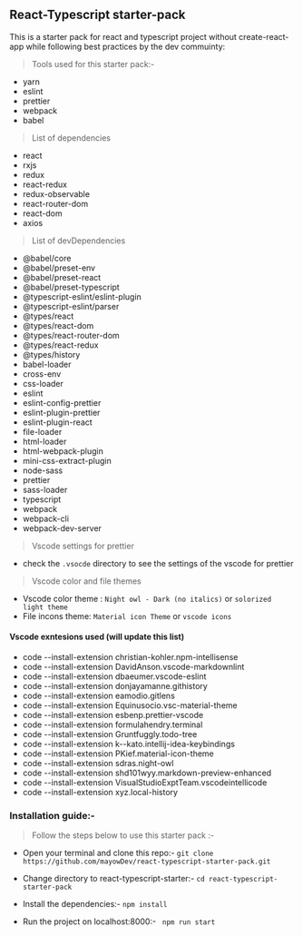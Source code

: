 ## React-Typescript starter-pack

 This is a starter pack for react and typescript project without create-react-app while following best practices by the dev commuinty: 

> Tools used for this starter pack:-

* yarn 
* eslint
* prettier
* webpack
* babel

> List of dependencies

* react
* rxjs
* redux
* react-redux
* redux-observable
* react-router-dom
* react-dom
* axios


> List of devDependencies

* @babel/core
* @babel/preset-env
* @babel/preset-react
* @babel/preset-typescript
* @typescript-eslint/eslint-plugin
* @typescript-eslint/parser
* @types/react
* @types/react-dom
* @types/react-router-dom
* @types/react-redux
* @types/history
* babel-loader
* cross-env
* css-loader
* eslint
* eslint-config-prettier
* eslint-plugin-prettier
* eslint-plugin-react
* file-loader
* html-loader
* html-webpack-plugin
* mini-css-extract-plugin
* node-sass
* prettier
* sass-loader
* typescript
* webpack
* webpack-cli
* webpack-dev-server

> Vscode settings for prettier

* check the ``.vsocde`` directory to see the settings of the vscode for prettier

> Vscode color and file themes

* Vscode color theme : ``Night owl - Dark (no italics)`` or `` solorized light theme ``
* File incons theme: `` Material icon Theme `` or `` vscode icons ``


#### Vscode exntesions used (will update this list)
 

- code --install-extension christian-kohler.npm-intellisense
- code --install-extension DavidAnson.vscode-markdownlint
- code --install-extension dbaeumer.vscode-eslint
- code --install-extension donjayamanne.githistory
- code --install-extension eamodio.gitlens
- code --install-extension Equinusocio.vsc-material-theme
- code --install-extension esbenp.prettier-vscode
- code --install-extension formulahendry.terminal
- code --install-extension Gruntfuggly.todo-tree
- code --install-extension k--kato.intellij-idea-keybindings
- code --install-extension PKief.material-icon-theme
- code --install-extension sdras.night-owl
- code --install-extension shd101wyy.markdown-preview-enhanced
- code --install-extension VisualStudioExptTeam.vscodeintellicode
- code --install-extension xyz.local-history



### Installation guide:-

 > Follow the steps below to use this starter pack :-

* Open your terminal and clone this repo:-   `` git clone https://github.com/mayowDev/react-typescript-starter-pack.git ``
* Change directory to react-typescript-starter:-  `` cd react-typescript-starter-pack ``
* Install the dependencies:-  ``npm install``

* Run the project on localhost:8000:- `` npm run start``
